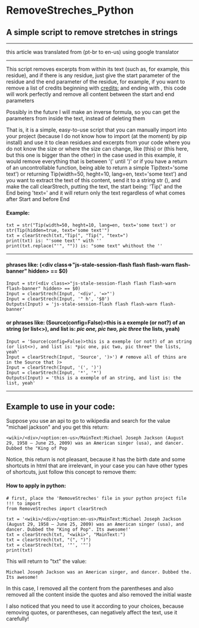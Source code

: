 # RemoveStreches_Python
## A simple script to remove stretches in strings

---
this article was translated from (pt-br to en-us) using google translator

---
This script removes excerpts from within its text (such as, for example, this residue), and if there is any residue, just give the start parameter of the residue and the end parameter of the residue, for example, if you want to remove a list of credits beginning with <credits:> and ending with </end>, this code will work perfectly and remove all content between the start and end parameters

Possibly in the future I will make an inverse formula, so you can get the parameters from inside the text, instead of deleting them


That is, it is a simple, easy-to-use script that you can manually import into your project (because I do not know how to import (at the moment) by pip install) and use it to clean residues and excerpts from your code where you do not know the size or where the size can change, like (this) or (this here, but this one is bigger than the other) in the case used in this example, it would remove everything that is between '(' until ')' or if you have a return of an uncontrollable function, being able to return a simple Tip(text='some text') or returning Tip(width=50, heght=10, lang=en, text='some text') and you want to extract the text of this content, send it to a string str (), and make the call clearStrech, putting the text, the start being: 'Tip(' and the End being 'text=' and it will return only the text regardless of what comes after Start and before End

#### Example:
```
txt = str("Tip(width=50, heght=10, lang=en, text='some text') or  str(Tip(hidden=true, text='some text'")
txt = clearStrech(txt,"Tip(", "Tip(", "text=")
print(txt) is: "'some text'" with ''
print(txt.replace("'", "")) is: "some text" whithout the ''
```
---
#### phrases like: (<div class=>"js-stale-session-flash flash flash-warn flash-banner" hidden> == $0)
```
Input = str(<div class=>"js-stale-session-flash flash flash-warn flash-banner" hidden> == $0)
Input = clearStrech(Input, '<div', '=>"')
Input = clearStrech(Input, '" h', '$0')
Outputs(Input) = 'js-stale-session-flash flash flash-warn flash-banner'
```

#### or phrases like: (Source(config=False)>this is a exemple (or not?) of an string (or list<>), and list is: *pic one, pic two, pic three* the lists, yeah)
```
Input = 'Source(config=False)>this is a exemple (or not?) of an string (or list<>), and list is: *pic one, pic two, pic three* the lists, yeah'
Input = clearStrech(Input, 'Source', ')>') # remove all of thins are in the Source that )>
Input = clearStrech(Input, '(', ')')
Input = clearStrech(Input, '*', '*')
Outputs(Input) = 'this is a exemple of an string, and list is: the list, yeah'
```

---

## Example to use in your code:
Suppose you use an api to go to wikipedia and search for the value "michael jackson" and you get this return:
```
<wiki>/<div>/<option:en-us>/MainText:Michael Joseph Jackson (August 29, 1958 – June 25, 2009) was an American singer (usa), and dancer. Dubbed the "King of Pop
```
Notice, this return is not pleasant, because it has the birth date and some shortcuts in html that are irrelevant, in your case you can have other types of shortcuts, just follow this concept to remove them:

#### How to apply in python:
```
# first, place the 'RemoveStreches' file in your python project file !!! to import
from RemoveStreches import clearStrech

txt = '<wiki>/<div>/<option:en-us>/MainText:Michael Joseph Jackson (August 29, 1958 – June 25, 2009) was an American singer (usa), and dancer. Dubbed the "King of Pop". Its awesome!'
txt = clearStrech(txt, "<wiki>", "MainText:")
txt = clearStrech(txt, "(", ")")
txt = clearStrech(txt, '"', '"')
print(txt)
```
This will return to "txt" the value:
```
Michael Joseph Jackson was an American singer, and dancer. Dubbed the. Its awesome!
```
In this case, I removed all the content from the parentheses and also removed all the content inside the quotes and also removed the initial waste

I also noticed that you need to use it according to your choices, because removing quotes, or parentheses, can negatively affect the text, use it carefully!



